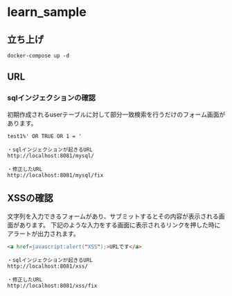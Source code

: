 # learn_sample
## 立ち上げ
```
docker-compose up -d 
```

## URL
### sqlインジェクションの確認
初期作成されるuserテーブルに対して部分一致検索を行うだけのフォーム画面があります。

```
test1%' OR TRUE OR 1 = '
```
```
・sqlインジェクションが起きるURL
http://localhost:8081/mysql/

・修正したURL
http://localhost:8081/mysql/fix
```

## XSSの確認
文字列を入力できるフォームがあり、サブミットするとその内容が表示される画面があります。
下記のような入力をする画面に表示されるリンクを押した時にアラートが出力されます。
```html
<a href=javascript:alert("XSS");>URLです</a>
```
```
・sqlインジェクションが起きるURL
http://localhost:8081/xss/

・修正したURL
http://localhost:8081/xss/fix
```